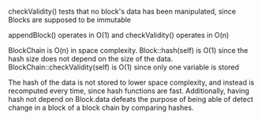 checkValidity() tests that no block's data has been manipulated, since Blocks are supposed to be immutable

appendBlock() operates in O(1) and checkValidity() operates in O(n)

BlockChain is O(n) in space complexity. Block::hash(self) is O(1) since the hash size does not depend on the size of the data. BlockChain::checkValidity(self) is O(1) since only one variable is stored

The hash of the data is not stored to lower space complexity, and instead is recomputed every time, since hash functions are fast. 
Additionally, having hash not depend on Block.data defeats the purpose of being able of detect change in a block of a block chain by comparing hashes.
